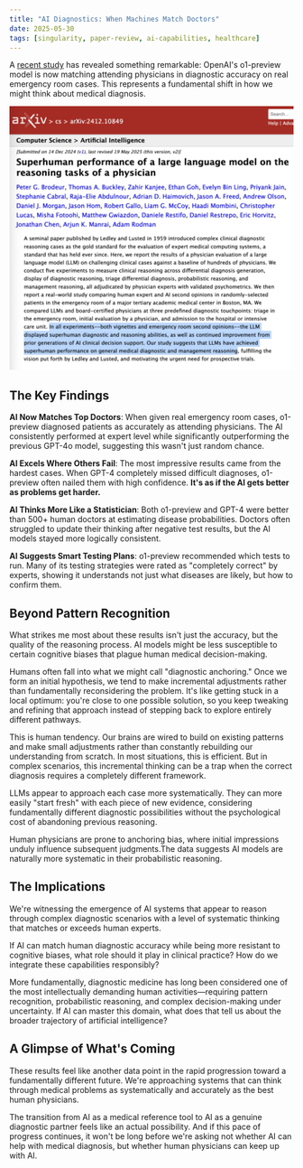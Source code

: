 ```yaml
---
title: "AI Diagnostics: When Machines Match Doctors"
date: 2025-05-30
tags: [singularity, paper-review, ai-capabilities, healthcare]
---
```


A [recent study](https://arxiv.org/pdf/2412.10849) has revealed something remarkable: OpenAI's o1-preview model is now matching attending physicians in diagnostic accuracy on real emergency room cases. This represents a fundamental shift in how we might think about medical diagnosis.

![Paper abstract showing AI diagnostic capabilities](/assets/images/ai-diagnostic.png)

## The Key Findings

**AI Now Matches Top Doctors**: When given real emergency room cases, o1-preview diagnosed patients as accurately as attending physicians. The AI consistently performed at expert level while significantly outperforming the previous GPT-4o model, suggesting this wasn't just random chance.

**AI Excels Where Others Fail**: The most impressive results came from the hardest cases. When GPT-4 completely missed difficult diagnoses, o1-preview often nailed them with high confidence. **It's as if the AI gets better as problems get harder.**

**AI Thinks More Like a Statistician**: Both o1-preview and GPT-4 were better than 500+ human doctors at estimating disease probabilities. Doctors often struggled to update their thinking after negative test results, but the AI models stayed more logically consistent.

**AI Suggests Smart Testing Plans**: o1-preview recommended which tests to run. Many of its testing strategies were rated as "completely correct" by experts, showing it understands not just what diseases are likely, but how to confirm them.

## Beyond Pattern Recognition

What strikes me most about these results isn't just the accuracy, but the quality of the reasoning process. AI models might be less susceptible to certain cognitive biases that plague human medical decision-making.

Humans often fall into what we might call "diagnostic anchoring." Once we form an initial hypothesis, we tend to make incremental adjustments rather than fundamentally reconsidering the problem. It's like getting stuck in a local optimum: you're close to one possible solution, so you keep tweaking and refining that approach instead of stepping back to explore entirely different pathways.

This is human tendency. Our brains are wired to build on existing patterns and make small adjustments rather than constantly rebuilding our understanding from scratch. In most situations, this is efficient. But in complex scenarios, this incremental thinking can be a trap when the correct diagnosis requires a completely different framework.

LLMs appear to approach each case more systematically. They can more easily "start fresh" with each piece of new evidence, considering fundamentally different diagnostic possibilities without the psychological cost of abandoning previous reasoning.

Human physicians are prone to anchoring bias, where initial impressions unduly influence subsequent judgments.The data suggests AI models are naturally more systematic in their probabilistic reasoning.

## The Implications

We're witnessing the emergence of AI systems that appear to reason through complex diagnostic scenarios with a level of systematic thinking that matches or exceeds human experts.

If AI can match human diagnostic accuracy while being more resistant to cognitive biases, what role should it play in clinical practice? How do we integrate these capabilities responsibly?

More fundamentally, diagnostic medicine has long been considered one of the most intellectually demanding human activities—requiring pattern recognition, probabilistic reasoning, and complex decision-making under uncertainty. If AI can master this domain, what does that tell us about the broader trajectory of artificial intelligence?

## A Glimpse of What's Coming

These results feel like another data point in the rapid progression toward a fundamentally different future. We're approaching systems that can think through medical problems as systematically and accurately as the best human physicians.

The transition from AI as a medical reference tool to AI as a genuine diagnostic partner feels like an actual possibility. And if this pace of progress continues, it won't be long before we're asking not whether AI can help with medical diagnosis, but whether human physicians can keep up with AI.
